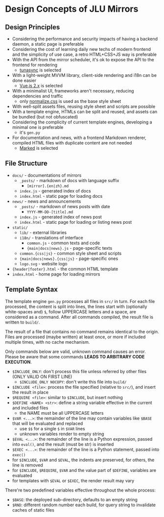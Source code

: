 # Design Concepts of JLU Mirrors

## Design Principles

- Considering the performance and security impacts of having a backend daemon, a static page is preferable
- Considering the cost of learning daily new techs of modern frontend and the simplicity of use case, a retro HTML+CSS+JS way is preferable
- With the API from the mirror scheduler, it's ok to expose the API to the frontend for rendering
    - [tunasync](https://github.com/tuna/tunasync) is selected
- With a light-weight MVVM library, client-side rendering and i18n can be done easier
    - [Vue.js 2.x](https://github.com/vuejs/vue) is selected
- With a minimalist UI, frameworks aren't necessary, reducing dependencies and traffic
    - only [normalize.css](https://github.com/necolas/normalize.css) is used as the base style sheet
- With well-split assets files, reusing style sheet and scripts are possible
- With a template engine, HTMLs can be split and reused, and assets can be bundled (but not obfuscated)
- Considering the complicity of current template engines, developing a minimal one is preferable
    - it's `gen.py`
- For documentation and news, with a frontend Markdown renderer, compiled HTML files with duplicate content are not needed
    - [Marked](https://github.com/markedjs/marked) is selected

## File Structure

- `docs/` - documentations of mirrors
    - `_posts/` - markdown of docs with language suffix
        - `[mirror].{en|zh}.md`
    - `index.js` - generated index of docs
    - `index.html` - static page for loading docs
- `news/` - news and announcements
    - `_posts/` - markdown of news posts with date
        - `YYYY-MM-DD-[title].md` 
    - `index.js` - generated index of news post
    - `index.html` - static page for loading or listing news post
- `static/`
    - `lib/` - external libraries
    - `i18n/` - translations of interface
        - `common.js` - common texts and code
        - `{main|docs|news}.js` - page-specific texts
    - `common.{css|js}` - common style sheet and scripts
    - `{main|docs|news}.{css|js}` - page-specific ones
    - `logo.svg` - website logo
- `{header|footer}.html` - the common HTML template
- `index.html` - home page for loading mirrors

## Template Syntax

The template engine `gen.py` processes all files in `src/` in turn. For each file processed, the content is split into lines, the lines start with (optionally white-spaces and) `$`, follow UPPERCASE letters and a space, are considered as a command. After all commands compiled, the result file is written to `build/`.

The result of a file that contains no command remains identical to the origin. Files are processed (maybe written) at least once, or more if included multiple times, with no cache mechanism.

Only commands below are valid, unknown command causes an error. Please be aware that some commands **LEADS TO ARBITRARY CODE EXECUTION**.

- `$INCLUDE_ONLY`: don't process this file unless referred by other files (ONLY VALID ON FIRST LINE)
    - `$INCLUDE_ONLY NOCOPY`: don't write this file into `build/`
- `$INCLUDE <file>`: process the file specified (relative to `src/`), and insert the result in place
- `$REQUIRE <file>`: similar to `$INCLUDE`, but insert nothing
- `$DEFINE <NAME> <str>`: define a string variable effective in the current and included files
    - the NAME must be all UPPERCASE letters
- `$VAR <...>`: the remainder of the line may contain variables like `$BASE` that will be evaluated and replaced
    - use `$$` for a single `$` in `$VAR` lines
    - unknown variables render to empty string
- `$EVAL <...>`: the remainder of the line is a Python expression, passed into `eval()`, and the result (must be str) is inserted
- `$EXEC <...>`: the remainder of the line is a Python statement, passed into `exec()`
- for `$INCLUDE`, `$VAR` and `$EVAL`, the indents are preserved, for others, the line is removed
- for `$INCLUDE`, `$REQUIRE`, `$VAR` and the value part of `$DEFINE`, variables are evaluated
- for templates with `$EVAL` or `$EXEC`, the render result may vary

There're two predefined variables effective throughout the whole process:

- `$BASE`: the deployed sub-directory, defaults to an empty string
- `$RND`: different random number each build, for query string to invalidate caches of static files
